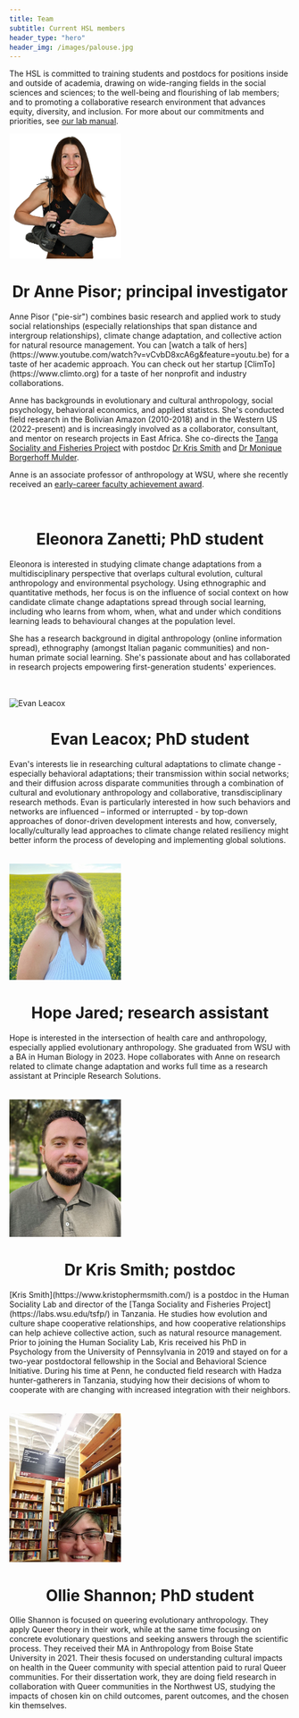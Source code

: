 ```yaml
---
title: Team
subtitle: Current HSL members
header_type: "hero"
header_img: /images/palouse.jpg
---
```


The HSL is committed to training students and postdocs for positions inside and outside of academia, drawing on wide-ranging fields in the social sciences and sciences; to the well-being and flourishing of lab members; and to promoting a collaborative research environment that advances equity, diversity, and inclusion. For more about our commitments and priorities, see [our lab manual](https://docs.google.com/document/d/1gsos2uzViR5ekILkxQvUvaB0fb_3TSRP4-_oD94xA8E/).

<!-- * This line is needed, but won't appear. Replace '*' with '1' to create a numbered list. -->
<!-- {:toc} -->

<img src="/images/Pisor_early_career_small.png" alt="Anne Pisor" width="200"/>
<h1 style="text-align: center;">Dr Anne Pisor; principal investigator</h1>
Anne Pisor ("pie-sir") combines basic research and applied work to study social relationships (especially relationships that span distance and intergroup relationships), climate change adaptation, and collective action for natural resource management. You can [watch a talk of hers](https://www.youtube.com/watch?v=vCvbD8xcA6g&feature=youtu.be) for a taste of her academic approach. You can check out her startup [ClimTo](https://www.climto.org) for a taste of her nonprofit and industry collaborations.

Anne has backgrounds in evolutionary and cultural anthropology, social psychology, behavioral economics, and applied statistcs. She's conducted field research in the Bolivian Amazon (2010-2018) and in the Western US (2022-present) and is increasingly involved as a collaborator, consultant, and mentor on research projects in East Africa. She co-directs the [Tanga Sociality and Fisheries Project](https://labs.wsu.edu/tsfp/) with postdoc [Dr Kris Smith](https://www.kristophermsmith.com/) and [Dr Monique Borgerhoff Mulder](https://anthropology.ucdavis.edu/people/fzborger).

Anne is an associate professor of anthropology at WSU, where she recently received an [early-career faculty achievement award](https://cas.wsu.edu/cas-awards-2021-anne-pisor/).
<br />
<br />
<br />

<h1 style="text-align: center;">Eleonora Zanetti; PhD student</h1>
Eleonora is interested in studying climate change adaptations from a multidisciplinary perspective that overlaps cultural evolution, cultural anthropology and environmental psychology. Using ethnographic and quantitative methods, her focus is on the influence of social context on how candidate climate change adaptations spread through social learning, including who learns from whom, when, what and under which conditions learning leads to behavioural changes at the population level.

She has a research background in digital anthropology (online information spread), ethnography (amongst Italian paganic communities) and non-human primate social learning. She's passionate about and has collaborated in research projects empowering first-generation students' experiences. 
<br />
<br />
<br />

<img src="/images/evan_leacox.png" alt="Evan Leacox" width="200"/>
<h1 style="text-align: center;">Evan Leacox; PhD student</h1>
Evan's interests lie in researching cultural adaptations to climate change - especially behavioral adaptations; their transmission within social networks; and their diffusion across disparate communities through a combination of cultural and evolutionary anthropology and collaborative, transdisciplinary research methods. Evan is particularly interested in how such behaviors and networks are influenced – informed or interrupted - by top-down approaches of donor-driven development interests and how, conversely, locally/culturally lead approaches to climate change related resiliency might better inform the process of developing and implementing global solutions. 
<br />
<br />
<br />

<img src="/images/hope_jared.jpg" alt="Hope Jared" width="200"/>
<h1 style="text-align: center;">Hope Jared; research assistant</h1>
Hope is interested in the intersection of health care and anthropology, especially applied evolutionary anthropology. She graduated from WSU with a BA in Human Biology in 2023. Hope collaborates with Anne on research related to climate change adaptation and works full time as a research assistant at Principle Research Solutions.
<br />
<br />
<br />

<img src="/images/kris_smith.jpg" alt="Kris Smith" width="200"/>
<h1 style="text-align: center;">Dr Kris Smith; postdoc</h1>
[Kris Smith](https://www.kristophermsmith.com/) is a postdoc in the Human Sociality Lab and director of the [Tanga Sociality and Fisheries Project](https://labs.wsu.edu/tsfp/) in Tanzania. He studies how evolution and culture shape cooperative relationships, and how cooperative relationships can help achieve collective action, such as natural resource management. Prior to joining the Human Sociality Lab, Kris received his PhD in Psychology from the University of Pennsylvania in 2019 and stayed on for a two-year postdoctoral fellowship in the Social and Behavioral Science Initiative. During his time at Penn, he conducted field research with Hadza hunter-gatherers in Tanzania, studying how their decisions of whom to cooperate with are changing with increased integration with their neighbors.
<br />
<br />
<br />

<img src="/images/ollie_shannon.jpg" alt="Ollie Shannon" width="200"/>
<h1 style="text-align: center;">Ollie Shannon; PhD student</h1>
Ollie Shannon is focused on queering evolutionary anthropology. They apply Queer theory in their work, while at the same time focusing on concrete evolutionary questions and seeking answers through the scientific process. They received their MA in Anthropology from Boise State University in 2021. Their thesis focused on understanding cultural impacts on health in the Queer community with special attention paid to rural Queer communities. For their dissertation work, they are doing field research in collaboration with Queer communities in the Northwest US, studying the impacts of chosen kin on child outcomes, parent outcomes, and the chosen kin themselves.
